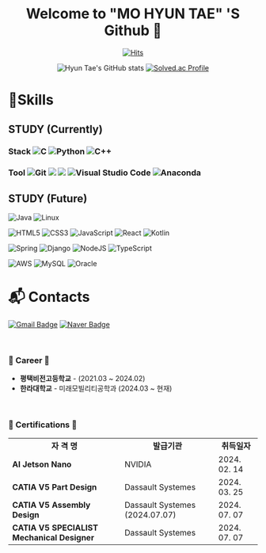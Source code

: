 <div align="center">
   
   # Welcome to "MO HYUN TAE" 'S Github 👋
   [![Hits](https://hits.seeyoufarm.com/api/count/incr/badge.svg?url=https%3A%2F%2Fgithub.com%2Fgjbae1212%2Fhit-counter)](https://hits.seeyoufarm.com)     

   ![Hyun Tae's GitHub stats](https://github-readme-stats.vercel.app/api?username=moht825&theme=chartreuse-dark&show_icons=true)
   [![Solved.ac Profile](http://mazassumnida.wtf/api/v2/generate_badge?boj=moht825)](https://solved.ac/moht825/)
</div>

# 💪Skills

## STUDY (Currently)
### Stack ![C](https://img.shields.io/badge/c-%2300599C.svg?style=for-the-badge&logo=c&logoColor=white) ![Python](https://img.shields.io/badge/python-3670A0?style=for-the-badge&logo=python&logoColor=ffdd54) ![C++](https://img.shields.io/badge/c++-%2300599C.svg?style=for-the-badge&logo=c%2B%2B&logoColor=white)
### Tool   ![Git](https://img.shields.io/badge/Git-F05032.svg?&style=for-the-badge&logo=Git&logoColor=white) <img src="https://img.shields.io/badge/github-181717.svg?style=for-the-badge&logo=github&logoColor=white" /> <img src="https://img.shields.io/badge/Notion-F3F3F3.svg?style=for-the-badge&logo=notion&logoColor=black" /> ![Visual Studio Code](https://img.shields.io/badge/Visual%20Studio%20Code-007ACC.svg?&style=for-the-badge&logo=Visual%20Studio%20Code&logoColor=white) ![Anaconda](https://img.shields.io/badge/Anaconda-%2344A833.svg?style=for-the-badge&logo=anaconda&logoColor=white) 

## STUDY (Future)
![Java](https://img.shields.io/badge/java-%23ED8B00.svg?style=for-the-badge&logo=openjdk&logoColor=white)
![Linux](https://img.shields.io/badge/Linux-FCC624?style=for-the-badge&logo=linux&logoColor=black)

![HTML5](https://img.shields.io/badge/HTML5-E34F26.svg?&style=for-the-badge&logo=HTML5&logoColor=white)
![CSS3](https://img.shields.io/badge/CSS3-1572B6.svg?&style=for-the-badge&logo=CSS3&logoColor=white)
![JavaScript](https://img.shields.io/badge/javascript-%23323330.svg?style=for-the-badge&logo=javascript&logoColor=%23F7DF1E)
![React](https://img.shields.io/badge/react-%2320232a.svg?style=for-the-badge&logo=react&logoColor=%2361DAFB)
![Kotlin](https://img.shields.io/badge/kotlin-%237F52FF.svg?style=for-the-badge&logo=kotlin&logoColor=white)

![Spring](https://img.shields.io/badge/Spring-6DB33F.svg?&style=for-the-badge&logo=Spring&logoColor=white)
![Django](https://img.shields.io/badge/django-%23092E20.svg?style=for-the-badge&logo=django&logoColor=white)
![NodeJS](https://img.shields.io/badge/node.js-6DA55F?style=for-the-badge&logo=node.js&logoColor=white)
![TypeScript](https://img.shields.io/badge/TypeScript-3178C6.svg?&style=for-the-badge&logo=TypeScript&logoColor=white)

![AWS](https://img.shields.io/badge/AWS-%23FF9900.svg?style=for-the-badge&logo=amazon-aws&logoColor=white)
![MySQL](https://img.shields.io/badge/MySQL-4479A1.svg?&style=for-the-badge&logo=MySQL&logoColor=white)
![Oracle](https://img.shields.io/badge/Oracle-F80000.svg?&style=for-the-badge&logo=Oracle&logoColor=white)

# :mailbox_with_mail: Contacts
[![Gmail Badge](https://img.shields.io/badge/Gmail-d14836?style=flat-square&logo=Gmail&logoColor=white&link=mailto:moht825@gmail.com)](mailto:moht825@gmail.com)
[![Naver Badge](https://img.shields.io/badge/Naver-03C75A?style=flat-square&logo=Naver&logoColor=white&link=mailto:moht825@naver.com)](mailto:moht825@naver.com)

<br>
<!-- Career -->
<h3 align="left">💼 Career 💼</h3>
<div align="left">
  <ul>
    <li><strong>평택비전고등학교</strong> - (2021.03 ~ 2024.02)<br></li>
    <li><strong>한라대학교</strong> - 미래모빌리티공학과 (2024.03 ~ 현재)<br></li>
  </ul>
</div>

<br>
<!-- Certifications -->
<h3 align="left">📜 Certifications 📜</h3>
<div align="left">
  <table>
    <tr align="center">
      <td><strong>자 격 명</strong></td>
      <td><strong>발급기관</strong></td>
      <td><strong>취득일자</strong></td>
    </tr>     
    <tr>
      <td><strong>AI Jetson Nano</strong></td>
      <td>NVIDIA</td>
      <td>2024. 02. 14</td>
    </tr>
    <tr>
      <td><strong>CATIA V5 Part Design</strong></td>
      <td>Dassault Systemes</td>
      <td>2024. 03. 25</td>       
    </tr>
    <tr>
      <td><strong>CATIA V5 Assembly Design</strong></td>
      <td>Dassault Systemes (2024.07.07)</td>
      <td>2024. 07. 07</td>       
    </tr>
        <tr>
      <td><strong>CATIA V5 SPECIALIST Mechanical Designer</strong></td>
      <td>Dassault Systemes</td>
      <td>2024. 07. 07</td>            
    </tr>












                                                                     
